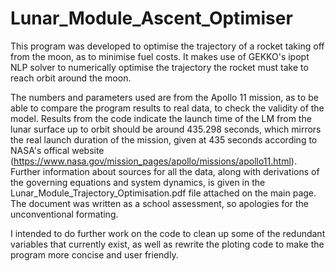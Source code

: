 # Lunar_Module_Ascent_Optimiser

This program was developed to optimise the trajectory of a rocket taking off from the moon, as to minimise fuel costs. It makes use of GEKKO's ipopt NLP solver to numerically optimise the trajectory the rocket must take to reach orbit around the moon. 

The numbers and parameters used are from the Apollo 11 mission, as to be able to compare the program results to real data, to check the validity of the model. Results from the code indicate the launch time of the LM from the lunar surface up to orbit should be around 435.298 seconds, which mirrors the real launch duration of the mission, given at 435 seconds according to NASA's offical website (https://www.nasa.gov/mission_pages/apollo/missions/apollo11.html). Further information about sources for all the data, along with derivations of the governing equations and system dynamics, is given in the Lunar_Module_Trajectory_Optimisation.pdf file attached on the main page. The document was written as a school assessment, so apologies for the unconventional formating.

I intended to do further work on the code to clean up some of the redundant variables that currently exist, as well as rewrite the ploting code to make the program more concise and user friendly.
